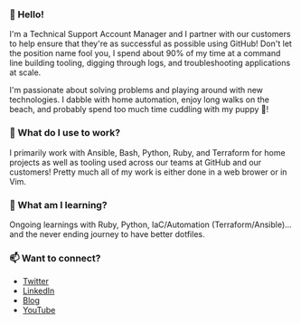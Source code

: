 ### 👋 Hello! 

I'm a Technical Support Account Manager and I partner with our customers to help ensure that they're as successful as possible using GitHub! Don't let the position name fool you, I spend about 90% of my time at a command line building tooling, digging through logs, and troubleshooting applications at scale.

I'm passionate about solving problems and playing around with new technologies. I dabble with home automation, enjoy long walks on the beach, and probably spend too much time cuddling with my puppy 🐶!

### 🔭 What do I use to work?

I primarily work with Ansible, Bash, Python, Ruby, and Terraform for home projects as well as tooling used across our teams at GitHub and our customers! Pretty much all of my work is either done in a web brower or in Vim.

### 🌱 What am I learning?

Ongoing learnings with Ruby, Python, IaC/Automation (Terraform/Ansible)... and the never ending journey to have better dotfiles.

### 📫 Want to connect?

- [Twitter](https://twitter.com/maclarel_)
- [LinkedIn](https://www.linkedin.com/in/loganmaclaren/)
- [Blog](https://maclarel.github.io/)
- [YouTube](https://www.youtube.com/channel/UCRoQUH8UHGi18ERXjYin8AQ)
